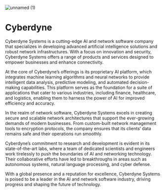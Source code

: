![unnamed (1)](https://github.com/user-attachments/assets/adec4968-2410-4044-bba0-ce52602c1c24)

# Cyberdyne
Cyberdyne Systems is a cutting-edge AI and network software company that specializes in developing advanced artificial intelligence solutions and robust network infrastructures. With a focus on innovation and security, Cyberdyne Systems offers a range of products and services designed to empower businesses and enhance connectivity.

At the core of Cyberdyne’s offerings is its proprietary AI platform, which integrates machine learning algorithms and neural networks to provide intelligent data analysis, predictive modeling, and automated decision-making capabilities. This platform serves as the foundation for a suite of applications that cater to various industries, including finance, healthcare, and logistics, enabling them to harness the power of AI for improved efficiency and accuracy.

In the realm of network software, Cyberdyne Systems excels in creating secure and scalable network architectures that support the ever-growing demands of modern businesses. From custom-built network management tools to encryption protocols, the company ensures that its clients’ data remains safe and their operations run smoothly.

Cyberdyne’s commitment to research and development is evident in its state-of-the-art labs, where a team of dedicated scientists and engineers work tirelessly to push the boundaries of AI and networking technology. Their collaborative efforts have led to breakthroughs in areas such as autonomous systems, natural language processing, and cyber defense.

With a global presence and a reputation for excellence, Cyberdyne Systems is poised to be a leader in the AI and network software industry, driving progress and shaping the future of technology.
